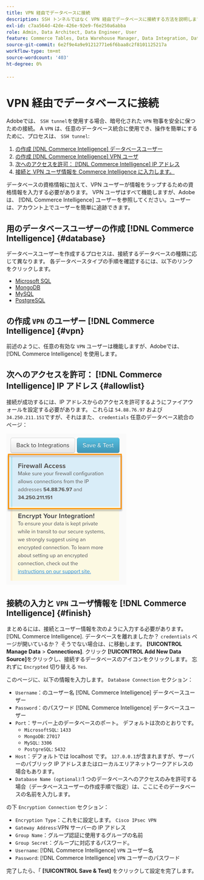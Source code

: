 ```yaml
---
title: VPN 経由でデータベースに接続
description: SSH トンネルではなく VPN 経由でデータベースに接続する方法を説明します。
exl-id: c7aa564d-42de-426e-92e9-f6e250a6abba
role: Admin, Data Architect, Data Engineer, User
feature: Commerce Tables, Data Warehouse Manager, Data Integration, Data Import/Export
source-git-commit: 6e2f9e4a9e91212771e6f6baa8c2f8101125217a
workflow-type: tm+mt
source-wordcount: '403'
ht-degree: 0%

---
```


# VPN 経由でデータベースに接続

Adobeでは、 `SSH tunnel`を使用する場合、暗号化された `VPN` 物事を安全に保つための接続。 A `VPN` は、任意のデータベース統合に使用でき、操作を簡単にするために、プロセスは、 `SSH tunnel`:

1. [の作成 [!DNL Commerce Intelligence] データベースユーザー](#database)
1. [の作成 [!DNL Commerce Intelligence] VPN ユーザ](#vpn)
1. [次へのアクセスを許可： [!DNL Commerce Intelligence] IP アドレス](#allowlist)
1. [接続と VPN ユーザ情報を Commerce Intelligence に入力します。](#finish)

データベースの資格情報に加えて、VPN ユーザーが情報をラップするための資格情報を入力する必要があります。 VPN ユーザはすべて機能しますが、Adobeは、 [!DNL Commerce Intelligence] ユーザーを参照してください。ユーザーは、アカウント上でユーザーを簡単に追跡できます。

## 用のデータベースユーザーの作成 [!DNL Commerce Intelligence] {#database}

データベースユーザーを作成するプロセスは、接続するデータベースの種類に応じて異なります。 各データベースタイプの手順を確認するには、以下のリンクをクリックします。

* [Microsoft SQL](../integrations/microsoft-sql-server.md)
* [MongoDB](../integrations/databases-via-a-vpn.md)
* [MySQL](../integrations/mysql-via-a-direct-connection.md)
* [PostgreSQL](../integrations/postgresql.md)

## の作成 `VPN` のユーザー [!DNL Commerce Intelligence] {#vpn}

前述のように、任意の有効な `VPN` ユーザーは機能しますが、Adobeでは、 [!DNL Commerce Intelligence] を使用します。

## 次へのアクセスを許可： [!DNL Commerce Intelligence] IP アドレス {#allowlist}

接続が成功するには、IP アドレスからのアクセスを許可するようにファイアウォールを設定する必要があります。 これらは `54.88.76.97` および `34.250.211.151`ですが、それはまた、 `credentials` 任意のデータベース統合のページ：

![MBI_Allow_Access_IPs.png](../../../assets/MBI_allow_access_IPs.png)

## 接続の入力と `VPN` ユーザ情報を [!DNL Commerce Intelligence] {#finish}

まとめるには、接続とユーザー情報を次のように入力する必要があります。 [!DNL Commerce Intelligence]. データベースを離れましたか？ `credentials` ページが開いているか？ そうでない場合は、に移動します。 **[!UICONTROL Manage Data** > **Connections]**. クリック **[!UICONTROL Add New Data Source]**&#x200B;をクリックし、接続するデータベースのアイコンをクリックします。 忘れずに `Encrypted` 切り替える `Yes`.

このページに、以下の情報を入力します。 `Database Connection` セクション：

* `Username`：のユーザー名 [!DNL Commerce Intelligence] データベースユーザー
* `Password`：のパスワード [!DNL Commerce Intelligence] データベースユーザー
* `Port`：サーバー上のデータベースのポート。 デフォルトは次のとおりです。
   * `MicrosoftSQL`: `1433`
   * `MongoDB`: `27017`
   * `MySQL`: `3306`
   * `PostgreSQL`: `5432`
* `Host`：デフォルトでは localhost です。 `127.0.0.1`が含まれますが、サーバーのパブリック IP アドレスまたはローカルエリアネットワークアドレスの場合もあります。
* `Database Name (optional)`:1 つのデータベースへのアクセスのみを許可する場合（データベースユーザーの作成手順で指定）は、ここにそのデータベースの名前を入力します。

の下 `Encryption Connection` セクション：

* `Encryption Type`：これをに設定します。 `Cisco IPsec VPN`
* `Gateway Address`:VPN サーバーの IP アドレス
* `Group Name`：グループ認証に使用するグループの名前
* `Group Secret`：グループに対応するパスワード。
* `Username`: [!DNL Commerce Intelligence] `VPN` ユーザー名
* `Password`: [!DNL Commerce Intelligence] `VPN` ユーザーのパスワード

完了したら、「 **[!UICONTROL Save & Test]** をクリックして設定を完了します。
